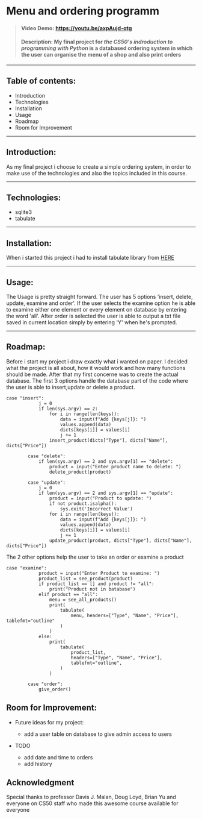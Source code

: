 # Menu and ordering programm
>#### Video Demo:  <https://youtu.be/axpAujd-qtg>
>#### Description: My final project for *the CS50's indroduction to programming with Python* is a databased ordering system in which the user can organise the menu of a shop and also print orders

---

## Table of contents:
+ Introduction
+ Technologies
+ Installation
+ Usage
+ Roadmap
+ Room for Improvement

---

## Introduction:
As my final project i choose to create a simple ordering system, in order to make use of the technologies and also the topics included in this course.

---

## Technologies:
+ sqlite3
+ tabulate

---

## Installation:
When i started this project i had to install tabulate library from [HERE](https://pypi.org/project/tabulate/)

---

## Usage:
The Usage is pretty straight forward. The user has 5 options 'insert, delete, update, examine and order'. If the user selects the examine option he is able to examine either one element or every element on database by entering the word 'all'. After order is selected the user is able to output a txt file saved in current location simply by entering 'Y' when he's prompted.

---

## Roadmap:
Before i start my project i draw exactly what i wanted on paper. I decided what the project is all about, how it would work and how many functions should be made. After that my first concerne was to create the actual database. The first 3 options handle the database part of the code where the user is able to insert,update or delete a product.

```
case "insert":
            j = 0
            if len(sys.argv) == 2:
                for i in range(len(keys)):
                    data = input(f"Add {keys[j]}: ")
                    values.append(data)
                    dicts[keys[i]] = values[i]
                    j += 1
                insert_product(dicts["Type"], dicts["Name"], dicts["Price"])

        case "delete":
            if len(sys.argv) == 2 and sys.argv[1] == "delete":
                product = input("Enter product name to delete: ")
                delete_product(product)

        case "update":
            j = 0
            if len(sys.argv) == 2 and sys.argv[1] == "update":
                product = input("Product to update: ")
                if not product.isalpha():
                    sys.exit('Incorrect Value')
                for i in range(len(keys)):
                    data = input(f"Add {keys[j]}: ")
                    values.append(data)
                    dicts[keys[i]] = values[i]
                    j += 1
                update_product(product, dicts["Type"], dicts["Name"], dicts["Price"])

```

The 2 other options help the user to take an order or examine a product

```
case "examine":
            product = input("Enter Product to examine: ")
            product_list = see_product(product)
            if product_list == [] and product != "all":
                print("Product not in batabase")
            elif product == "all":
                menu = see_all_products()
                print(
                    tabulate(
                        menu, headers=["Type", "Name", "Price"], tablefmt="outline"
                    )
                )
            else:
                print(
                    tabulate(
                        product_list,
                        headers=["Type", "Name", "Price"],
                        tablefmt="outline",
                    )
                )

        case "order":
            give_order()

```

## Room for Improvement:

  + Future ideas for my project:
    + add a user table on database to give admin access to users

  + TODO
    + add date and time to orders
    + add history

## Acknowledgment

Special thanks to professor Davis J. Malan, Doug Loyd, Brian Yu and everyone on CS50 staff who made this awesome course available for everyone


